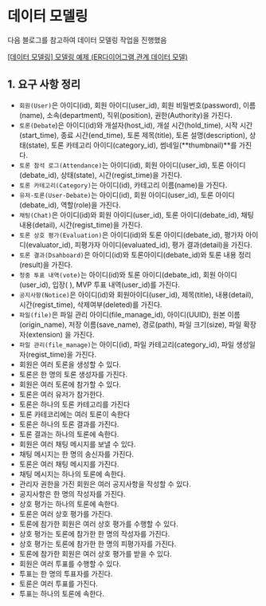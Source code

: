 # 데이터 모델링

다음 블로그를 참고하여 데이터 모델링 작업을 진행했음

[[데이터 모델링] 모델링 예제 (ER다이어그램,관계 데이터 모델)](https://jie0025.tistory.com/115)

## 1. 요구 사항 정리

- `회원(User)`은 아이디(id), 회원 아이디(user_id), 회원 비밀번호(password), 이름(name), 소속(department), 직위(position), 권한(Authority)을 가진다.
- `토론(Debate`)은 아이디(id)와 개설자(host_id), 개설 시간(hold_time), 시작 시간(start_time), 종료 시간(end_time), 토론 제목(title), 토론 설명(description), 상태(state), 토론 카테고리 아이디(category_id), 썸네일(**thumbnail)**를 가진다.
- `토론 참석 로그(Attendance)`는 아이디(id), 회원 아이디(user_id), 토론 아이디(debate_id), 상태(state), 시간(regist_time)을 가진다.
- `토론 카테고리(Category)`는 아이디(id), 카테고리 이름(name)을 가진다.
- `유저-토론(User-Debate)`는 아이디(id), 회원 아이디(user_id), 토론 아이디(debate_id), 역할(role)을 가진다.
- `채팅(Chat)`은 아이디(id)와 회원 아이디(user_id), 토론 아이디(debate_id), 채팅 내용(detail), 시간(regist_time)을 가진다.
- `토론 상호 평가(Evaluation)`은 아이디(id)와 토론 아이디(debate_id), 평가자 아이디(evaluator_id), 피평가자 아이디(evaluated_id), 평가 결과(detail)을 가진다.
- `토론 결과(Dsahboard)`은 아이디(id)와 토론아이디(debate_id)와 토론 내용 정리(result)을 가진다.
- `청중 투표 내역(vote)`는 아이디(id)와 토론 아이디(debate_id), 회원 아이디(user_id), 입장( ), MVP 투표 내역(user_id)를 가진다.
- `공지사항(Notice)`은 아이디(id)와 회원아이디(user_id), 제목(title), 내용(detail), 시간(regist_time), 삭제여부(deleted)를 가진다.
- `파일(file)`은 파일 관리 아이디(file_manage_id), 아이디(UUID), 원본 이름(origin_name), 저장 이름(save_name), 경로(path), 파일 크기(size), 파일 확장자(extension) 을 가진다.
- `파일 관리(file_manage)`는 아이디(id), 파일 카테고리(category_id), 파일 생성일자(regist_time)을 가진다.
- 회원은 여러 토론을 생성할 수 있다.
- 토론은 한 명의 토론 생성자를 가진다.
- 회원은 여러 토론에 참가할 수 있다.
- 토론은 여러 유저가 참가한다.
- 토론은 하나의 토론 카테고리를 가진다
- 토론 카테코리에는 여러 토론이 속한다
- 토론은 하나의 토론 결과를 가진다.
- 토론 결과는 하나의 토론에 속한다.
- 회원은 여러 채팅 메시지를 보낼 수 있다.
- 채팅 메시지는 한 명의 송신자를 가진다.
- 토론은 여러 채팅 메시지를 가진다.
- 채팅 메시지는 하나의 토론에 속한다.
- 관리자 권한을 가진 회원은 여러 공지사항을 작성할 수 있다.
- 공지사항은 한 명의 작성자를 가진다.
- 상호 평가는 하나의 토론에 속한다.
- 토론은 여러 상호 평가를 가진다.
- 토론에 참가한 회원은 여러 상호 평가를 수행할 수 있다.
- 상호 평가는 토론에 참가한 한 명의 작성자를 가진다.
- 상호 평가는 토론에 참가한 한 명의 피평가자를 가진다.
- 토론에 참가한 회원은 여러 상호 평가를 받을 수 있다.
- 회원은 여러 투표를 수행할 수 있다.
- 투표는 한 명의 투표자를 가진다.
- 토론은 여러 투표를 가진다.
- 투표는 하나의 토론에 속한다.
